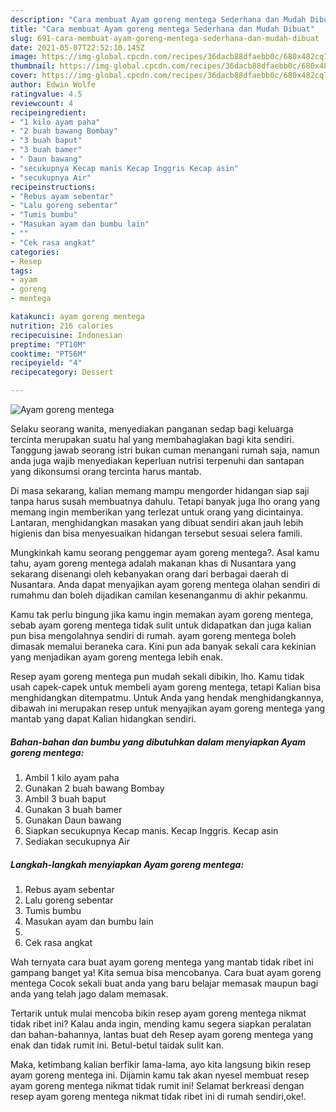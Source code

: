 ```yaml
---
description: "Cara membuat Ayam goreng mentega Sederhana dan Mudah Dibuat"
title: "Cara membuat Ayam goreng mentega Sederhana dan Mudah Dibuat"
slug: 691-cara-membuat-ayam-goreng-mentega-sederhana-dan-mudah-dibuat
date: 2021-05-07T22:52:10.145Z
image: https://img-global.cpcdn.com/recipes/36dacb88dfaebb0c/680x482cq70/ayam-goreng-mentega-foto-resep-utama.jpg
thumbnail: https://img-global.cpcdn.com/recipes/36dacb88dfaebb0c/680x482cq70/ayam-goreng-mentega-foto-resep-utama.jpg
cover: https://img-global.cpcdn.com/recipes/36dacb88dfaebb0c/680x482cq70/ayam-goreng-mentega-foto-resep-utama.jpg
author: Edwin Wolfe
ratingvalue: 4.5
reviewcount: 4
recipeingredient:
- "1 kilo ayam paha"
- "2 buah bawang Bombay"
- "3 buah baput"
- "3 buah bamer"
- " Daun bawang"
- "secukupnya Kecap manis Kecap Inggris Kecap asin"
- "secukupnya Air"
recipeinstructions:
- "Rebus ayam sebentar"
- "Lalu goreng sebentar"
- "Tumis bumbu"
- "Masukan ayam dan bumbu lain"
- ""
- "Cek rasa angkat"
categories:
- Resep
tags:
- ayam
- goreng
- mentega

katakunci: ayam goreng mentega 
nutrition: 216 calories
recipecuisine: Indonesian
preptime: "PT10M"
cooktime: "PT56M"
recipeyield: "4"
recipecategory: Dessert

---
```



![Ayam goreng mentega](https://img-global.cpcdn.com/recipes/36dacb88dfaebb0c/680x482cq70/ayam-goreng-mentega-foto-resep-utama.jpg)

Selaku seorang wanita, menyediakan panganan sedap bagi keluarga tercinta merupakan suatu hal yang membahagiakan bagi kita sendiri. Tanggung jawab seorang istri bukan cuman menangani rumah saja, namun anda juga wajib menyediakan keperluan nutrisi terpenuhi dan santapan yang dikonsumsi orang tercinta harus mantab.

Di masa  sekarang, kalian memang mampu mengorder hidangan siap saji tanpa harus susah membuatnya dahulu. Tetapi banyak juga lho orang yang memang ingin memberikan yang terlezat untuk orang yang dicintainya. Lantaran, menghidangkan masakan yang dibuat sendiri akan jauh lebih higienis dan bisa menyesuaikan hidangan tersebut sesuai selera famili. 



Mungkinkah kamu seorang penggemar ayam goreng mentega?. Asal kamu tahu, ayam goreng mentega adalah makanan khas di Nusantara yang sekarang disenangi oleh kebanyakan orang dari berbagai daerah di Nusantara. Anda dapat menyajikan ayam goreng mentega olahan sendiri di rumahmu dan boleh dijadikan camilan kesenanganmu di akhir pekanmu.

Kamu tak perlu bingung jika kamu ingin memakan ayam goreng mentega, sebab ayam goreng mentega tidak sulit untuk didapatkan dan juga kalian pun bisa mengolahnya sendiri di rumah. ayam goreng mentega boleh dimasak memalui beraneka cara. Kini pun ada banyak sekali cara kekinian yang menjadikan ayam goreng mentega lebih enak.

Resep ayam goreng mentega pun mudah sekali dibikin, lho. Kamu tidak usah capek-capek untuk membeli ayam goreng mentega, tetapi Kalian bisa menghidangkan ditempatmu. Untuk Anda yang hendak menghidangkannya, dibawah ini merupakan resep untuk menyajikan ayam goreng mentega yang mantab yang dapat Kalian hidangkan sendiri.

<!--inarticleads1-->

##### Bahan-bahan dan bumbu yang dibutuhkan dalam menyiapkan Ayam goreng mentega:

1. Ambil 1 kilo ayam paha
1. Gunakan 2 buah bawang Bombay
1. Ambil 3 buah baput
1. Gunakan 3 buah bamer
1. Gunakan  Daun bawang
1. Siapkan secukupnya Kecap manis. Kecap Inggris. Kecap asin
1. Sediakan secukupnya Air




<!--inarticleads2-->

##### Langkah-langkah menyiapkan Ayam goreng mentega:

1. Rebus ayam sebentar
1. Lalu goreng sebentar
1. Tumis bumbu
1. Masukan ayam dan bumbu lain
1. 
1. Cek rasa angkat




Wah ternyata cara buat ayam goreng mentega yang mantab tidak ribet ini gampang banget ya! Kita semua bisa mencobanya. Cara buat ayam goreng mentega Cocok sekali buat anda yang baru belajar memasak maupun bagi anda yang telah jago dalam memasak.

Tertarik untuk mulai mencoba bikin resep ayam goreng mentega nikmat tidak ribet ini? Kalau anda ingin, mending kamu segera siapkan peralatan dan bahan-bahannya, lantas buat deh Resep ayam goreng mentega yang enak dan tidak rumit ini. Betul-betul taidak sulit kan. 

Maka, ketimbang kalian berfikir lama-lama, ayo kita langsung bikin resep ayam goreng mentega ini. Dijamin kamu tak akan nyesel membuat resep ayam goreng mentega nikmat tidak rumit ini! Selamat berkreasi dengan resep ayam goreng mentega nikmat tidak ribet ini di rumah sendiri,oke!.

